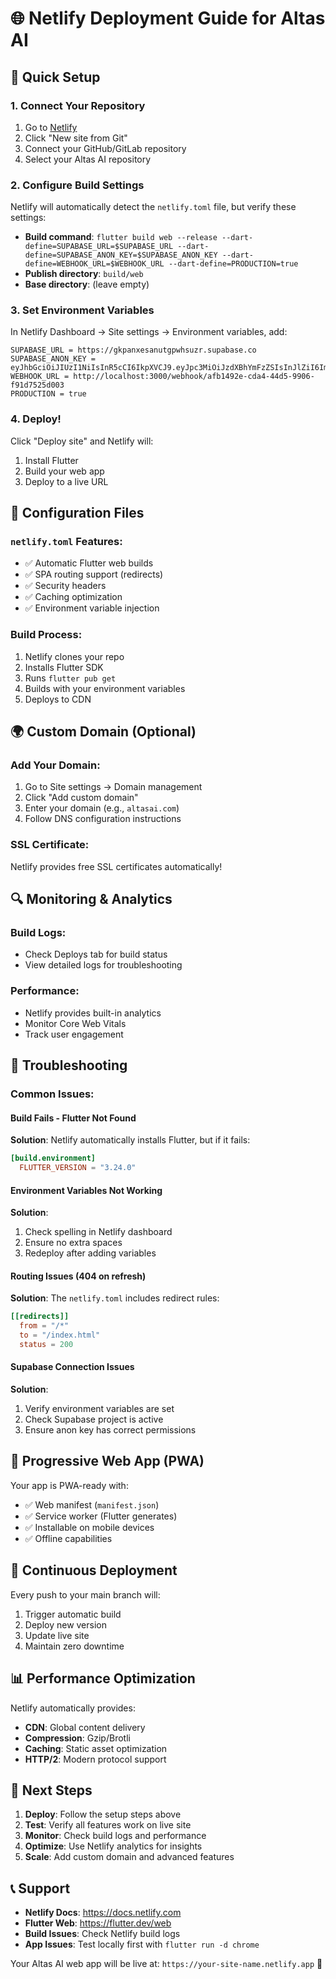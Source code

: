 # 🌐 Netlify Deployment Guide for Altas AI

## 🚀 Quick Setup

### 1. Connect Your Repository

1. Go to [Netlify](https://netlify.com)
2. Click "New site from Git"
3. Connect your GitHub/GitLab repository
4. Select your Altas AI repository

### 2. Configure Build Settings

Netlify will automatically detect the `netlify.toml` file, but verify these settings:

- **Build command**: `flutter build web --release --dart-define=SUPABASE_URL=$SUPABASE_URL --dart-define=SUPABASE_ANON_KEY=$SUPABASE_ANON_KEY --dart-define=WEBHOOK_URL=$WEBHOOK_URL --dart-define=PRODUCTION=true`
- **Publish directory**: `build/web`
- **Base directory**: (leave empty)

### 3. Set Environment Variables

In Netlify Dashboard → Site settings → Environment variables, add:

```
SUPABASE_URL = https://gkpanxesanutgpwhsuzr.supabase.co
SUPABASE_ANON_KEY = eyJhbGciOiJIUzI1NiIsInR5cCI6IkpXVCJ9.eyJpc3MiOiJzdXBhYmFzZSIsInJlZiI6ImdrcGFueGVzYW51dGdwd2hzdXpyIiwicm9sZSI6ImFub24iLCJpYXQiOjE3NTk0ODQyNzcsImV4cCI6MjA3NTA2MDI3N30.PX21IVUdTc1jmVDkNdZtUi0BTpK0jHfPJDi3M1NFsDE
WEBHOOK_URL = http://localhost:3000/webhook/afb1492e-cda4-44d5-9906-f91d7525d003
PRODUCTION = true
```

### 4. Deploy!

Click "Deploy site" and Netlify will:

1. Install Flutter
2. Build your web app
3. Deploy to a live URL

## 🔧 Configuration Files

### `netlify.toml` Features:

- ✅ Automatic Flutter web builds
- ✅ SPA routing support (redirects)
- ✅ Security headers
- ✅ Caching optimization
- ✅ Environment variable injection

### Build Process:

1. Netlify clones your repo
2. Installs Flutter SDK
3. Runs `flutter pub get`
4. Builds with your environment variables
5. Deploys to CDN

## 🌍 Custom Domain (Optional)

### Add Your Domain:

1. Go to Site settings → Domain management
2. Click "Add custom domain"
3. Enter your domain (e.g., `altasai.com`)
4. Follow DNS configuration instructions

### SSL Certificate:

Netlify provides free SSL certificates automatically!

## 🔍 Monitoring & Analytics

### Build Logs:

- Check Deploys tab for build status
- View detailed logs for troubleshooting

### Performance:

- Netlify provides built-in analytics
- Monitor Core Web Vitals
- Track user engagement

## 🚨 Troubleshooting

### Common Issues:

#### Build Fails - Flutter Not Found

**Solution**: Netlify automatically installs Flutter, but if it fails:

```toml
[build.environment]
  FLUTTER_VERSION = "3.24.0"
```

#### Environment Variables Not Working

**Solution**:

1. Check spelling in Netlify dashboard
2. Ensure no extra spaces
3. Redeploy after adding variables

#### Routing Issues (404 on refresh)

**Solution**: The `netlify.toml` includes redirect rules:

```toml
[[redirects]]
  from = "/*"
  to = "/index.html"
  status = 200
```

#### Supabase Connection Issues

**Solution**:

1. Verify environment variables are set
2. Check Supabase project is active
3. Ensure anon key has correct permissions

## 📱 Progressive Web App (PWA)

Your app is PWA-ready with:

- ✅ Web manifest (`manifest.json`)
- ✅ Service worker (Flutter generates)
- ✅ Installable on mobile devices
- ✅ Offline capabilities

## 🔄 Continuous Deployment

Every push to your main branch will:

1. Trigger automatic build
2. Deploy new version
3. Update live site
4. Maintain zero downtime

## 📊 Performance Optimization

Netlify automatically provides:

- **CDN**: Global content delivery
- **Compression**: Gzip/Brotli
- **Caching**: Static asset optimization
- **HTTP/2**: Modern protocol support

## 🎯 Next Steps

1. **Deploy**: Follow the setup steps above
2. **Test**: Verify all features work on live site
3. **Monitor**: Check build logs and performance
4. **Optimize**: Use Netlify analytics for insights
5. **Scale**: Add custom domain and advanced features

## 📞 Support

- **Netlify Docs**: https://docs.netlify.com
- **Flutter Web**: https://flutter.dev/web
- **Build Issues**: Check Netlify build logs
- **App Issues**: Test locally first with `flutter run -d chrome`

Your Altas AI web app will be live at: `https://your-site-name.netlify.app` 🚀
